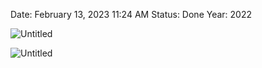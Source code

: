 
Date: February 13, 2023 11:24 AM
Status: Done
Year: 2022

![Untitled](_private/Images/Ley%20de%20Coulomb/Untitled.png)

![Untitled](_private/Images/Ley%20de%20Coulomb/Untitled%201.png)
